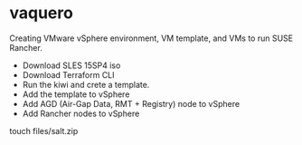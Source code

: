# vaquero
Creating VMware vSphere environment, VM template, and VMs to run SUSE Rancher.

- Download SLES 15SP4 iso
- Download Terraform CLI
- Run the kiwi and crete a template.
- Add the template to vSphere
- Add AGD (Air-Gap Data, RMT + Registry) node to vSphere
- Add Rancher nodes to vSphere

touch files/salt.zip
